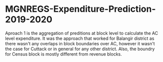 # MGNREGS-Expenditure-Prediction-2019-2020
Aproach 1 is the aggregation of preditions at block level to calculate the AC level expenditure. It was the approach that worked for Balangir district as there wasn't any overlaps in block boundaries over AC, however it wasn't the case for Cuttack or in general for any other district. Also, the boundry for Census block is mostly different from revenue blocks.
